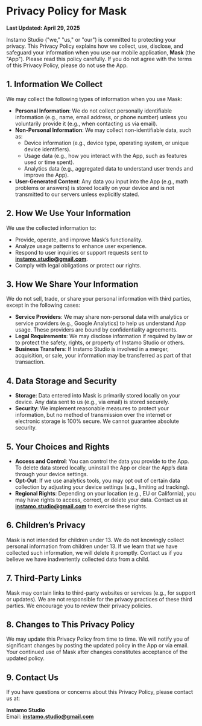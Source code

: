 # Privacy Policy for Mask

**Last Updated: April 29, 2025**

Instamo Studio ("we," "us," or "our") is committed to protecting your privacy. This Privacy Policy explains how we collect, use, disclose, and safeguard your information when you use our mobile application, **Mask** (the "App"). Please read this policy carefully. If you do not agree with the terms of this Privacy Policy, please do not use the App.

## 1. Information We Collect

We may collect the following types of information when you use Mask:

- **Personal Information**: We do not collect personally identifiable information (e.g., name, email address, or phone number) unless you voluntarily provide it (e.g., when contacting us via email).
- **Non-Personal Information**: We may collect non-identifiable data, such as:
  - Device information (e.g., device type, operating system, or unique device identifiers).
  - Usage data (e.g., how you interact with the App, such as features used or time spent).
  - Analytics data (e.g., aggregated data to understand user trends and improve the App).
- **User-Generated Content**: Any data you input into the App (e.g., math problems or answers) is stored locally on your device and is not transmitted to our servers unless explicitly stated.

## 2. How We Use Your Information

We use the collected information to:
- Provide, operate, and improve Mask’s functionality.
- Analyze usage patterns to enhance user experience.
- Respond to user inquiries or support requests sent to **instamo.studio@gmail.com**.
- Comply with legal obligations or protect our rights.

## 3. How We Share Your Information

We do not sell, trade, or share your personal information with third parties, except in the following cases:
- **Service Providers**: We may share non-personal data with analytics or service providers (e.g., Google Analytics) to help us understand App usage. These providers are bound by confidentiality agreements.
- **Legal Requirements**: We may disclose information if required by law or to protect the safety, rights, or property of Instamo Studio or others.
- **Business Transfers**: If Instamo Studio is involved in a merger, acquisition, or sale, your information may be transferred as part of that transaction.

## 4. Data Storage and Security

- **Storage**: Data entered into Mask is primarily stored locally on your device. Any data sent to us (e.g., via email) is stored securely.
- **Security**: We implement reasonable measures to protect your information, but no method of transmission over the internet or electronic storage is 100% secure. We cannot guarantee absolute security.

## 5. Your Choices and Rights

- **Access and Control**: You can control the data you provide to the App. To delete data stored locally, uninstall the App or clear the App’s data through your device settings.
- **Opt-Out**: If we use analytics tools, you may opt out of certain data collection by adjusting your device settings (e.g., limiting ad tracking).
- **Regional Rights**: Depending on your location (e.g., EU or California), you may have rights to access, correct, or delete your data. Contact us at **instamo.studio@gmail.com** to exercise these rights.

## 6. Children’s Privacy

Mask is not intended for children under 13. We do not knowingly collect personal information from children under 13. If we learn that we have collected such information, we will delete it promptly. Contact us if you believe we have inadvertently collected data from a child.

## 7. Third-Party Links

Mask may contain links to third-party websites or services (e.g., for support or updates). We are not responsible for the privacy practices of these third parties. We encourage you to review their privacy policies.

## 8. Changes to This Privacy Policy

We may update this Privacy Policy from time to time. We will notify you of significant changes by posting the updated policy in the App or via email. Your continued use of Mask after changes constitutes acceptance of the updated policy.

## 9. Contact Us

If you have questions or concerns about this Privacy Policy, please contact us at:

**Instamo Studio**  
Email: **instamo.studio@gmail.com**

